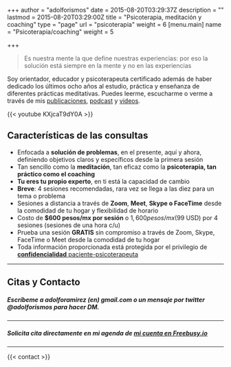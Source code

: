 +++
author = "adolforismos"
date = 2015-08-20T03:29:37Z
description = ""
lastmod = 2015-08-20T03:29:00Z
title = "Psicoterapia, meditación y coaching"
type = "page"
url = "psicoterapia"
weight = 6
[menu.main]
name = "Psicoterapia/coaching"
weight = 5

+++
> Es nuestra mente la que define nuestras experiencias: por eso la solución está siempre en la mente y no en las experiencias

Soy orientador, educador y psicoterapeuta certificado además de haber dedicado los últimos ocho años al estudio, práctica y enseñanza de diferentes prácticas meditativas. Puedes leerme, escucharme o verme a través de mis [publicaciones](https://adolforismos.com/blog), [podcast](http://meditacionpsicoterapeutica.com) y [videos](https://www.youtube.com/user/adolforamirezcorona).

{{< youtube KXjcaT9dY0A >}}

## Características de las consultas

* Enfocada a **solución de problemas**, en el presente, aquí y ahora, definiendo objetivos claros y específicos desde la primera sesión
* Tan sencillo como la **meditación**, tan eficaz como la **psicoterapia, tan práctico como el coaching**
* **Tu eres tu propio experto**, en ti está la capacidad de cambio
* **Breve**: 4 sesiones recomendadas, rara vez se llega a las diez para un tema o problema
* Sesiones a distancia a través de **Zoom**, **Meet**, **Skype o FaceTime** desde la comodidad de tu hogar y flexibilidad de horario
* Costo de **$600 pesos/mx por sesión** o $1,600 pesos/mx ($99 USD) por 4 sesiones (sesiones de una hora c/u)
* Prueba una sesión **GRATIS** sin compromiso a través de Zoom, Skype, FaceTime o Meet desde la comodidad de tu hogar
* Toda información proporcionada está protegida por el privilegio de <a href="http://www.conamed.gob.mx/publicaciones/cartas/pdf/POSTER_PACIENTES_2014.pdf" target="_blank">**confidencialidad** paciente-psicoterapeuta</a>

***

## Citas y Contacto

##### Escríbeme a adolforamirez (en) gmail.com o un mensaje por twitter @adolforismos para hacer DM.

***

##### Solicita cita directamente en mi agenda de [mi cuenta en Freebusy.io ](https://freebusy.io/adolforamirez@gmail.com/60min)

***
{{< contact >}}

